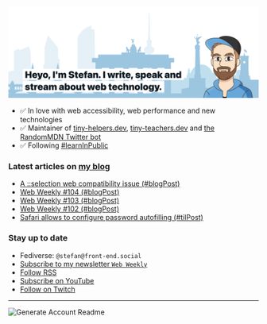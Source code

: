 <img alt="Heyo, I'm Stefan. I write and speak about web technology." src="https://raw.githubusercontent.com/stefanjudis/stefanjudis/main/screenshot.png">

- ✅ In love with web accessibility, web performance and new technologies
- ✅ Maintainer of [tiny-helpers.dev](https://tiny-helpers.dev), [tiny-teachers.dev](https://tiny-teachers.dev/) and [the RandomMDN Twitter bot](https://twitter.com/randomMDN)
- ✅ Following [#learnInPublic](https://www.stefanjudis.com/today-i-learned/)
### Latest articles on [my blog](https://www.stefanjudis.com)

<!-- BLOG-POST-LIST:START -->
- [A ::selection web compatibility issue &lpar;#blogPost&rpar;](https://www.stefanjudis.com/blog/a-selection-web-compatibility-issue/)
- [Web Weekly #104 &lpar;#blogPost&rpar;](https://www.stefanjudis.com/blog/web-weekly-104/)
- [Web Weekly #103 &lpar;#blogPost&rpar;](https://www.stefanjudis.com/blog/web-weekly-103/)
- [Web Weekly #102 &lpar;#blogPost&rpar;](https://www.stefanjudis.com/blog/web-weekly-102/)
- [Safari allows to configure password autofilling &lpar;#tilPost&rpar;](https://www.stefanjudis.com/today-i-learned/safari-allows-to-configure-password-autofilling/)
<!-- BLOG-POST-LIST:END -->

### Stay up to date

- Fediverse: `@stefan@front-end.social`
- [Subscribe to my newsletter `Web Weekly`](https://webweekly.email/)
- [Follow RSS](https://www.stefanjudis.com/feeds/)
- [Subscribe on YouTube](https://youtube.com/c/stefanjudis)
- [Follow on Twitch](https://www.twitch.tv/stefanjudis)

---

![Generate Account Readme](https://github.com/stefanjudis/stefanjudis/workflows/Generate%20Account%20Readme/badge.svg)
